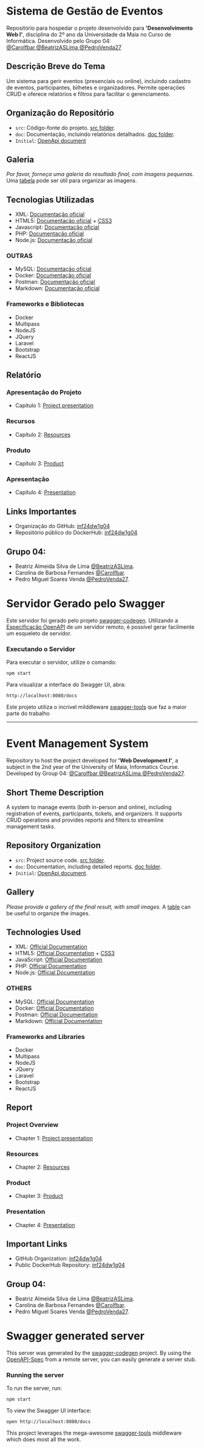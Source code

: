 # Sistema de Gestão de Eventos
Repositório para hospedar o projeto desenvolvido para **'Desenvolvimento Web I'**, disciplina do 2º ano da Universidade da Maia no Curso de Informática. Desenvolvido pelo Grupo 04: [@Carolfbar](https://github.com/Carolfbar),[@BeatrizASLima](https://github.com/BeatrizASLima),[@PedroVenda27](https://github.com/PedroVenda27)

## Descrição Breve do Tema
Um sistema para gerir eventos (presenciais ou online), incluindo cadastro de eventos, participantes, bilhetes e organizadores. Permite operações CRUD e oferece relatórios e filtros para facilitar o gerenciamento.

## Organização do Repositório

 * `src`: Código-fonte do projeto. [src folder](src/).
 * `doc`: Documentação, incluindo relatórios detalhados. [doc folder](doc/).
 * `Initial`: [OpenApi document](api/openapi.yaml)

## Galeria

_Por favor, forneça uma galeria do resultado final, com imagens pequenas._
Uma [tabela](https://www.markdownguide.org/extended-syntax/#tables) pode ser útil para organizar as imagens.

## Tecnologias Utilizadas

 * XML: [Documentação oficial](https://www.w3.org/XML/)
 * HTML5: [Documentação oficial](https://html.spec.whatwg.org/multipage/) + [CSS3](https://www.w3.org/Style/CSS/)
 * Javascript: [Documentação oficial](https://developer.mozilla.org/en-US/docs/Learn/JavaScript)
 * PHP: [Documentação oficial](https://www.php.net/)
 * Node.js: [Documentação oficial](https://nodejs.org/en/)

### OUTRAS

 * MySQL: [Documentação oficial](https://www.mysql.com/)
 * Docker: [Documentação oficial](https://www.docker.com/)
 * Postman: [Documentação oficial](https://www.postman.com/)
 * Markdown: [Documentação oficial](https://www.w3schools.io/file/markdown-introduction/)

### Frameworks e Bibliotecas

* Docker
* Multipass
* NodeJS
* JQuery
* Laravel
* Bootstrap
* ReactJS

## Relatório
### Apresentação do Projeto
* Capítulo 1: [Project presentation](doc/c1.md)
### Recursos
* Capítulo 2: [Resources](doc/c2.md)
### Produto
* Capítulo 3: [Product](doc/c3.md)
### Apresentação
* Capítulo 4: [Presentation](doc/c4.md)

## Links Importantes
* Organização do GitHub: [inf24dw1g04](https://github.com/inf24dw1gXX)
* Repositório público do DockerHub: [inf24dw1g04](https://hub.docker.com/)

## Grupo 04:  
* Beatriz Almeida Silva de Lima [@BeatrizASLima](https://github.com/BeatrizASLima).
* Carolina de Barbosa Fernandes [@Carolfbar](https://github.com/Carolfbar).
* Pedro Miguel Soares Venda [@PedroVenda27](https://github.com/PedroVenda27).

# Servidor Gerado pelo Swagger
Este servidor foi gerado pelo projeto [swagger-codegen](https://github.com/swagger-api/swagger-codegen). Utilizando a [Especificação OpenAPI](https://github.com/OAI/OpenAPI-Specification) de um servidor remoto, é possível gerar facilmente um esqueleto de servidor.

### Executando o Servidor
Para executar o servidor, utilize o comando:
```
npm start
```
Para visualizar a interface do Swagger UI, abra:
```
http://localhost:8080/docs
```
Este projeto utiliza o incrivel milddleware [swagger-tools](https://github.com/apigee-127/swagger-tools) que faz a maior parte do trabalho

___

# Event Management System
Repository to host the project developed for **'Web Development I'**, a subject in the 2nd year of the University of Maia, Informatics Course. Developed by Group 04: [@Carolfbar](https://github.com/Carolfbar),[@BeatrizASLima](https://github.com/BeatrizASLima),[@PedroVenda27](https://github.com/PedroVenda27).

## Short Theme Description
A system to manage events (both in-person and online), including registration of events, participants, tickets, and organizers. It supports CRUD operations and provides reports and filters to streamline management tasks.

## Repository Organization

 * `src`: Project source code. [src folder](src/).
 * `doc`: Documentation, including detailed reports. [doc folder](doc/).
 * `Initial`: [OpenApi document](api/openapi.yaml).

## Gallery

_Please provide a gallery of the final result, with small images._
A [table](https://www.markdownguide.org/extended-syntax/#tables) can be useful to organize the images.

## Technologies Used

 * XML: [Official Documentation](https://www.w3.org/XML/)
 * HTML5: [Official Documentation](https://html.spec.whatwg.org/multipage/) + [CSS3](https://www.w3.org/Style/CSS/)
 * JavaScript: [Official Documentation](https://developer.mozilla.org/en-US/docs/Learn/JavaScript)
 * PHP: [Official Documentation](https://www.php.net/)
 * Node.js: [Official Documentation](https://nodejs.org/en/)

### OTHERS

 * MySQL: [Official Documentation](https://www.mysql.com/)
 * Docker: [Official Documentation](https://www.docker.com/)
 * Postman: [Official Documentation](https://www.postman.com/)
 * Markdown: [Official Documentation](https://www.w3schools.io/file/markdown-introduction/)

### Frameworks and Libraries

* Docker
* Multipass
* NodeJS
* JQuery
* Laravel
* Bootstrap
* ReactJS

## Report
### Project Overview
* Chapter 1: [Project presentation](doc/c1.md)
### Resources
* Chapter 2: [Resources](doc/c2.md)
### Product
* Chapter 3: [Product](doc/c3.md)
### Presentation
* Chapter 4: [Presentation](doc/c4.md)

## Important Links
* GitHub Organization: [inf24dw1g04](https://github.com/inf24dw1gXX)
* Public DockerHub Repository: [inf24dw1g04](https://hub.docker.com/)

## Group 04:  
* Beatriz Almeida Silva de Lima [@BeatrizASLima](https://github.com/BeatrizASLima).
* Carolina de Barbosa Fernandes [@Carolfbar](https://github.com/Carolfbar).
* Pedro Miguel Soares Venda [@PedroVenda27](https://github.com/PedroVenda27).

# Swagger generated server
This server was generated by the [swagger-codegen](https://github.com/swagger-api/swagger-codegen) project.  By using the [OpenAPI-Spec](https://github.com/OAI/OpenAPI-Specification) from a remote server, you can easily generate a server stub.

### Running the server
To run the server, run:

```
npm start
```

To view the Swagger UI interface:

```
open http://localhost:8080/docs
```

This project leverages the mega-awesome [swagger-tools](https://github.com/apigee-127/swagger-tools) middleware which does most all the work.



